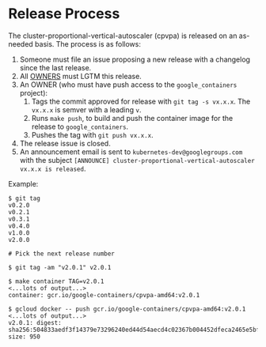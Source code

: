 # Release Process

The cluster-proportional-vertical-autoscaler (cpvpa) is released on an as-needed basis. The process is as follows:

1. Someone must file an issue proposing a new release with a changelog since the last release.
1. All [OWNERS](OWNERS) must LGTM this release.
1. An OWNER (who must have push access to the `google_containers` project):
    1. Tags the commit approved for release with `git tag -s vx.x.x`. The `vx.x.x` is semver with a leading `v`.
    1. Runs `make push`, to build and push the container image for the release to `google_containers`.
    1. Pushes the tag with `git push vx.x.x`. 
1. The release issue is closed.
1. An announcement email is sent to `kubernetes-dev@googlegroups.com` with the subject `[ANNOUNCE] cluster-proportional-vertical-autoscaler vx.x.x is released`.

Example:

```
$ git tag
v0.2.0
v0.2.1
v0.3.1
v0.4.0
v1.0.0
v2.0.0

# Pick the next release number

$ git tag -am "v2.0.1" v2.0.1

$ make container TAG=v2.0.1
<...lots of output...>
container: gcr.io/google-containers/cpvpa-amd64:v2.0.1

$ gcloud docker -- push gcr.io/google-containers/cpvpa-amd64:v2.0.1
<...lots of output...>
v2.0.1: digest: sha256:504833aedf3f14379e73296240ed44d54aecd4c02367b004452dfeca2465e5bf size: 950
```
